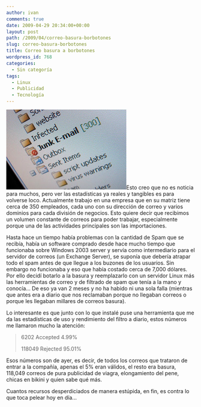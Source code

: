 ```yaml
---
author: ivan
comments: true
date: 2009-04-29 20:34:00+00:00
layout: post
path: /2009/04/correo-basura-borbotones
slug: correo-basura-borbotones
title: Correo basura a borbotones
wordpress_id: 768
categories:
  - Sin categoría
tags:
  - Linux
  - Publicidad
  - Tecnología
---
```


[![](./spam-mail.jpg)](http://2.bp.blogspot.com/_T2UWuNJg3dQ/Sfh3yjSp6bI/AAAAAAAABeM/iH2gPNeFNdk/s1600-h/spam-mail.jpg)Esto creo que no es noticia para muchos, pero ver las estadísticas ya reales y tangibles es para volverse loco. Actualmente trabajo en una empresa que en su matriz tiene cerca de 350 empleados, cada uno con su dirección de correo y varios dominios para cada división de negocios. Esto quiere decir que recibimos un volumen constante de correos para poder trabajar, especialmente porque una de las actividades principales son las importaciones.

Hasta hace un tiempo había problemas con la cantidad de Spam que se recibía, había un software comprado desde hace mucho tiempo que funcionaba sobre Windows 2003 server y servía como intermediario para el servidor de correos (un Exchange Server), se suponía que debería atrapar todo el spam antes de que llegue a los buzones de los usuarios. Sin embargo no funcionaba y eso que había costado cerca de 7,000 dólares. Por ello decidí botarlo a la basura y reemplazarlo con un servidor Linux más las herramientas de correo y de filtrado de spam que tenía a la mano y conocía... De eso ya van 2 meses y no ha habido ni una sola falla (mientras que antes era a diario que nos reclamaban porque no llegaban correos o porque les llegaban millares de correos basura).

Lo interesante es que junto con lo que instalé puse una herramienta que me da las estadísticas de uso y rendimiento del filtro a diario, estos números me llamaron mucho la atención:

<blockquote>6202   Accepted                                   4.99%

118049 Rejected 95.01%</blockquote>

Esos números son de ayer, es decir, de todos los correos que trataron de entrar a la compañía, apenas el 5% eran válidos, el resto era basura, 118,049 correos de pura publicidad de viagra, elongamiento del pene, chicas en bikini y quien sabe qué más.

Cuantos recursos desperdiciados de manera estúpida, en fin, es contra lo que toca pelear hoy en día...

